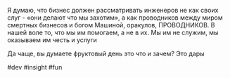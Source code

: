 Я думаю, что бизнес должен рассматривать инженеров не как своих слуг - «они делают что мы захотим», а как проводников между миром смертных бизнесов и богом Машиной, оракулов, ПРОВОДНИКОВ. В нашей воле то, что мы им помогаем, а не в их. Мы им не служим, мы оказываем им честь и услуги

Да чаще, вы думаете фруктовый день это что и зачем? Это дары

#dev #insight #fun